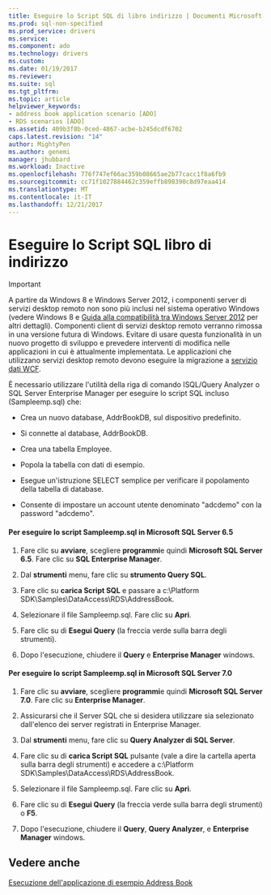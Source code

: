 ```yaml
---
title: Eseguire lo Script SQL di libro indirizzo | Documenti Microsoft
ms.prod: sql-non-specified
ms.prod_service: drivers
ms.service: 
ms.component: ado
ms.technology: drivers
ms.custom: 
ms.date: 01/19/2017
ms.reviewer: 
ms.suite: sql
ms.tgt_pltfrm: 
ms.topic: article
helpviewer_keywords:
- address book application scenario [ADO]
- RDS scenarios [ADO]
ms.assetid: 409b3f8b-0ced-4867-acbe-b245dcdf6702
caps.latest.revision: "14"
author: MightyPen
ms.author: genemi
manager: jhubbard
ms.workload: Inactive
ms.openlocfilehash: 776f747ef66ac359b08665ae2b77cacc1f8a6fb9
ms.sourcegitcommit: cc71f1027884462c359effb898390c8d97eaa414
ms.translationtype: MT
ms.contentlocale: it-IT
ms.lasthandoff: 12/21/2017
---
```

# <a name="running-the-address-book-sql-script"></a>Eseguire lo Script SQL libro di indirizzo
> [!IMPORTANT]
>  A partire da Windows 8 e Windows Server 2012, i componenti server di servizi desktop remoto non sono più inclusi nel sistema operativo Windows (vedere Windows 8 e [Guida alla compatibilità tra Windows Server 2012](https://www.microsoft.com/en-us/download/details.aspx?id=27416) per altri dettagli). Componenti client di servizi desktop remoto verranno rimossa in una versione futura di Windows. Evitare di usare questa funzionalità in un nuovo progetto di sviluppo e prevedere interventi di modifica nelle applicazioni in cui è attualmente implementata. Le applicazioni che utilizzano servizi desktop remoto devono eseguire la migrazione a [servizio dati WCF](http://go.microsoft.com/fwlink/?LinkId=199565).  
  
 È necessario utilizzare l'utilità della riga di comando ISQL/Query Analyzer o SQL Server Enterprise Manager per eseguire lo script SQL incluso (Sampleemp.sql) che:  
  
-   Crea un nuovo database, AddrBookDB, sul dispositivo predefinito.  
  
-   Si connette al database, AddrBookDB.  
  
-   Crea una tabella Employee.  
  
-   Popola la tabella con dati di esempio.  
  
-   Esegue un'istruzione SELECT semplice per verificare il popolamento della tabella di database.  
  
-   Consente di impostare un account utente denominato "adcdemo" con la password "adcdemo".  
  
#### <a name="to-run-the-sampleempsql-script-in-microsoft-sql-server-65"></a>Per eseguire lo script Sampleemp.sql in Microsoft SQL Server 6.5  
  
1.  Fare clic su **avviare**, scegliere **programmi**e quindi **Microsoft SQL Server 6.5**. Fare clic su **SQL Enterprise Manager**.  
  
2.  Dal **strumenti** menu, fare clic su **strumento Query SQL**.  
  
3.  Fare clic su **carica Script SQL** e passare a c:\Platform SDK\Samples\DataAccess\RDS\AddressBook.  
  
4.  Selezionare il file Sampleemp.sql. Fare clic su **Apri**.  
  
5.  Fare clic su di **Esegui Query** (la freccia verde sulla barra degli strumenti).  
  
6.  Dopo l'esecuzione, chiudere il **Query** e **Enterprise Manager** windows.  
  
#### <a name="to-run-the-sampleempsql-script-in-microsoft-sql-server-70"></a>Per eseguire lo script Sampleemp.sql in Microsoft SQL Server 7.0  
  
1.  Fare clic su **avviare**, scegliere **programmi**e quindi **Microsoft SQL Server 7.0**. Fare clic su **Enterprise Manager**.  
  
2.  Assicurarsi che il Server SQL che si desidera utilizzare sia selezionato dall'elenco dei server registrati in Enterprise Manager.  
  
3.  Dal **strumenti** menu, fare clic su **Query Analyzer di SQL Server**.  
  
4.  Fare clic su di **carica Script SQL** pulsante (vale a dire la cartella aperta sulla barra degli strumenti) e accedere a c:\Platform SDK\Samples\DataAccess\RDS\AddressBook.  
  
5.  Selezionare il file Sampleemp.sql. Fare clic su **Apri**.  
  
6.  Fare clic su di **Esegui Query** (la freccia verde sulla barra degli strumenti) o **F5**.  
  
7.  Dopo l'esecuzione, chiudere il **Query**, **Query Analyzer**, e **Enterprise Manager** windows.  
  
## <a name="see-also"></a>Vedere anche  
 [Esecuzione dell'applicazione di esempio Address Book](../../../ado/guide/remote-data-service/running-the-address-book-sample-application.md)


